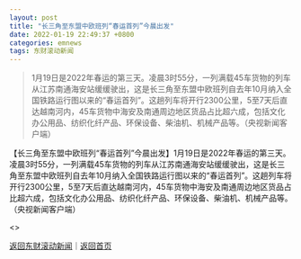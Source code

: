 ```yaml
---
layout: post
title: "长三角至东盟中欧班列“春运首列”今晨出发"
date: 2022-01-19 22:49:37 +0800
categories: emnews
tags: 东财滚动新闻
---
```

> 1月19日是2022年春运的第三天。凌晨3时55分，一列满载45车货物的列车从江苏南通海安站缓缓驶出，这是长三角至东盟中欧班列自去年10月纳入全国铁路运行图以来的“春运首列”。这趟列车将开行2300公里，5至7天后直达越南河内，45车货物中海安及南通周边地区货品占比超六成，包括文化办公用品、纺织化纤产品、环保设备、柴油机、机械产品等。（央视新闻客户端）

【长三角至东盟中欧班列“春运首列”今晨出发】1月19日是2022年春运的第三天。凌晨3时55分，一列满载45车货物的列车从江苏南通海安站缓缓驶出，这是长三角至东盟中欧班列自去年10月纳入全国铁路运行图以来的“春运首列”。这趟列车将开行2300公里，5至7天后直达越南河内，45车货物中海安及南通周边地区货品占比超六成，包括文化办公用品、纺织化纤产品、环保设备、柴油机、机械产品等。（央视新闻客户端）

<>

[返回东财滚动新闻](//finews.withounder.com/emnews/)｜[返回首页](//finews.withounder.com/)